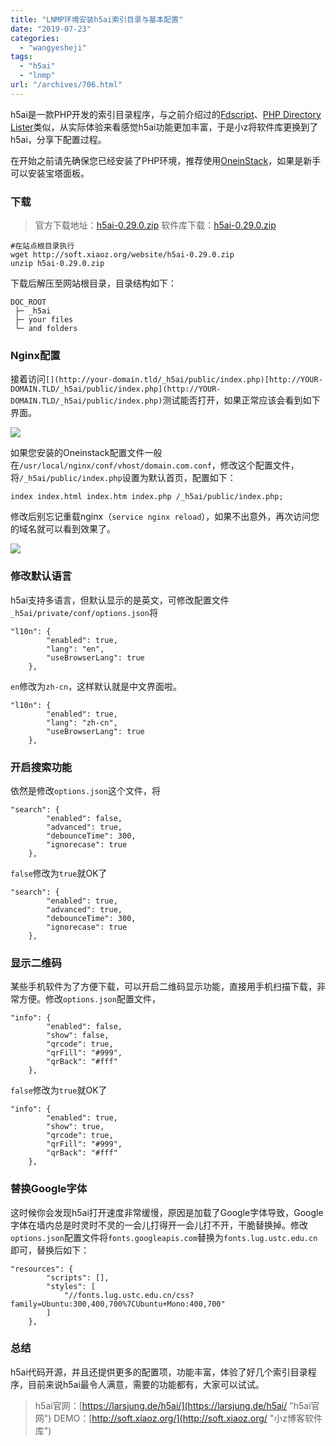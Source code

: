 ```yaml
---
title: "LNMP环境安装h5ai索引目录与基本配置"
date: "2019-07-23"
categories: 
  - "wangyesheji"
tags: 
  - "h5ai"
  - "lnmp"
url: "/archives/706.html"
---
```


h5ai是一款PHP开发的索引目录程序，与之前介绍过的[Fdscript](https://www.xiaoz.me/archives/7251)、[PHP Directory Lister](https://www.xiaoz.me/archives/7912)类似，从实际体验来看感觉h5ai功能更加丰富，于是小z将软件库更换到了h5ai，分享下配置过程。

在开始之前请先确保您已经安装了PHP环境，推荐使用[OneinStack](https://oneinstack.com/ "OneinStack")，如果是新手可以安装宝塔面板。

### 下载

> 官方下载地址：[h5ai-0.29.0.zip](https://release.larsjung.de/h5ai/h5ai-0.29.0.zip "h5ai-0.29.0.zip") 软件库下载：[h5ai-0.29.0.zip](http://soft.xiaoz.org/website/h5ai-0.29.0.zip "h5ai-0.29.0.zip")

```
#在站点根目录执行
wget http://soft.xiaoz.org/website/h5ai-0.29.0.zip
unzip h5ai-0.29.0.zip
```

下载后解压至网站根目录，目录结构如下：

```
DOC_ROOT
 ├─ _h5ai
 ├─ your files
 └─ and folders
```

### Nginx配置

接着访问`[](http://your-domain.tld/_h5ai/public/index.php)[http://YOUR-DOMAIN.TLD/_h5ai/public/index.php](http://YOUR-DOMAIN.TLD/_h5ai/public/index.php)`测试能否打开，如果正常应该会看到如下界面。

![](http://img.zhoujie218.top/wp-content/uploads/2019/07/snipaste_20171102_16042020190723.png)

如果您安装的Oneinstack配置文件一般在`/usr/local/nginx/conf/vhost/domain.com.conf`，修改这个配置文件，将`/_h5ai/public/index.php`设置为默认首页，配置如下：

```
index index.html index.htm index.php /_h5ai/public/index.php;
```

修改后别忘记重载nginx（`service nginx reload`），如果不出意外，再次访问您的域名就可以看到效果了。

![](http://img.zhoujie218.top/wp-content/uploads/2019/07/snipaste_20171102_16163920190723.png)

### 修改默认语言

h5ai支持多语言，但默认显示的是英文，可修改配置文件`_h5ai/private/conf/options.json`将

```
"l10n": {
        "enabled": true,
        "lang": "en",
        "useBrowserLang": true
    },
```

`en`修改为`zh-cn`，这样默认就是中文界面啦。

```
"l10n": {
        "enabled": true,
        "lang": "zh-cn",
        "useBrowserLang": true
    },
```

### 开启搜索功能

依然是修改`options.json`这个文件，将

```
"search": {
        "enabled": false,
        "advanced": true,
        "debounceTime": 300,
        "ignorecase": true
    },
```

`false`修改为`true`就OK了

```
"search": {
        "enabled": true,
        "advanced": true,
        "debounceTime": 300,
        "ignorecase": true
    },
```

### 显示二维码

某些手机软件为了方便下载，可以开启二维码显示功能，直接用手机扫描下载，非常方便。修改`options.json`配置文件，

```
"info": {
        "enabled": false,
        "show": false,
        "qrcode": true,
        "qrFill": "#999",
        "qrBack": "#fff"
    },
```

`false`修改为`true`就OK了

```
"info": {
        "enabled": true,
        "show": true,
        "qrcode": true,
        "qrFill": "#999",
        "qrBack": "#fff"
    },
```

### 替换Google字体

这时候你会发现h5ai打开速度非常缓慢，原因是加载了Google字体导致，Google字体在墙内总是时灵时不灵的一会儿打得开一会儿打不开，干脆替换掉。修改`options.json`配置文件将`fonts.googleapis.com`替换为`fonts.lug.ustc.edu.cn`即可，替换后如下：

```
"resources": {
        "scripts": [],
        "styles": [
            "//fonts.lug.ustc.edu.cn/css?family=Ubuntu:300,400,700%7CUbuntu+Mono:400,700"
        ]
    },
```

### 总结

h5ai代码开源，并且还提供更多的配置项，功能丰富，体验了好几个索引目录程序，目前来说h5ai最令人满意，需要的功能都有，大家可以试试。

> h5ai官网：[https://larsjung.de/h5ai/](https://larsjung.de/h5ai/ "h5ai官网") DEMO：[http://soft.xiaoz.org/](http://soft.xiaoz.org/ "小z博客软件库")
